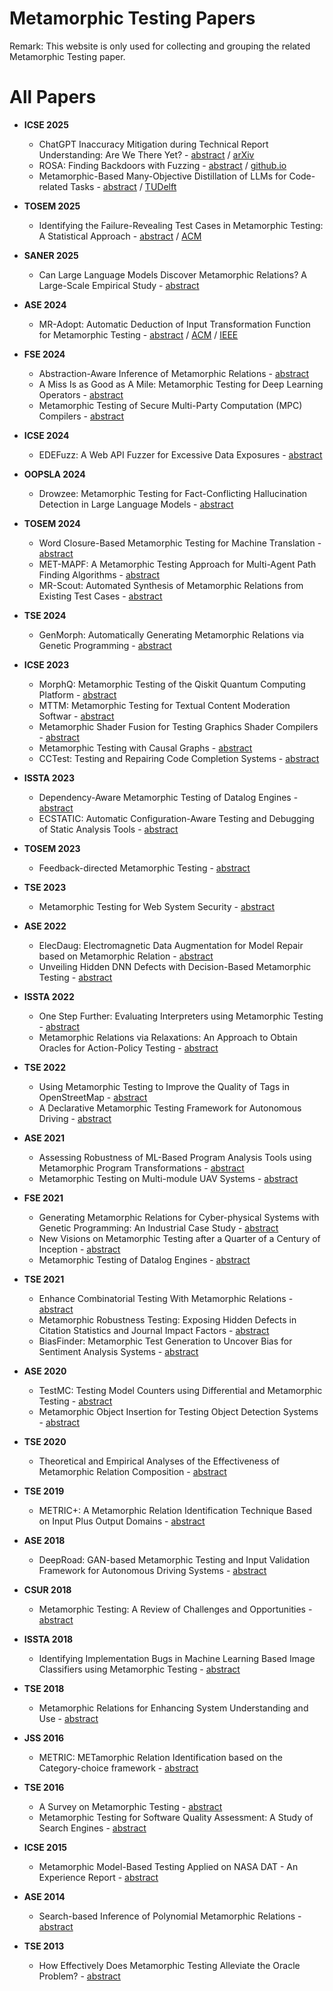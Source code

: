# Metamorphic Testing Papers

Remark: This website is only used for collecting and grouping the related Metamorphic Testing paper.

# All Papers

- **ICSE 2025**
  - ChatGPT Inaccuracy Mitigation during Technical Report Understanding: Are We There Yet? - [abstract](classification/ICSE.md#chatgpt-inaccuracy-mitigation-during-technical-report-understanding-are-we-there-yet) / [arXiv](https://arxiv.org/abs/2411.07360)
  - ROSA: Finding Backdoors with Fuzzing - [abstract](classification/ICSE.md#rosa-finding-backdoors-with-fuzzing) / [github.io](https://binsec.github.io/assets/publications/papers/2025-icse.pdf)
  - Metamorphic-Based Many-Objective Distillation of LLMs for Code-related Tasks - [abstract]((classification/ICSE.md#metamorphic-based-many-objective-distillation-of-llms-for-code-related-tasks)) / [TUDelft](https://research.tudelft.nl/en/publications/metamorphic-based-many-objective-distillation-of-llms-for-code-re)

- **TOSEM 2025**
  - Identifying the Failure-Revealing Test Cases in Metamorphic Testing: A Statistical Approach - [abstract](classification/TOSEM.md#identifying-the-failure-revealing-test-cases-in-metamorphic-testing-a-statistical-approach) / [ACM](https://dl.acm.org/doi/10.1145/3695990)

- **SANER 2025**
  - Can Large Language Models Discover Metamorphic Relations? A Large-Scale Empirical Study - [abstract](classification/SANER.md#can-large-language-models-discover-metamorphic-relations-a-large-scale-empirical-study)

- **ASE 2024**
  - MR-Adopt: Automatic Deduction of Input Transformation Function for Metamorphic Testing - [abstract](classification/ASE.md#mr-adopt-automatic-deduction-of-input-transformation-function-for-metamorphic-testing) / [ACM](https://dl.acm.org/doi/10.1145/3691620.3696020) / [IEEE](https://ieeexplore.ieee.org/document/10764814)

- **FSE 2024**
  - Abstraction-Aware Inference of Metamorphic Relations - [abstract](classification/FSE.md#abstraction-aware-inference-of-metamorphic-relations)
  - A Miss Is as Good as A Mile: Metamorphic Testing for Deep Learning Operators - [abstract](classification/FSE.md#a-miss-is-as-good-as-a-mile-metamorphic-testing-for-deep-learning-operators)
  - Metamorphic Testing of Secure Multi-Party Computation (MPC) Compilers - [abstract](classification/FSE.md#metamorphic-testing-of-secure-multi-party-computation-mpc-compilers)

- **ICSE 2024**
  - EDEFuzz: A Web API Fuzzer for Excessive Data Exposures - [abstract](classification/ICSE.md#edefuzz-a-web-api-fuzzer-for-excessive-data-exposures)

- **OOPSLA 2024**
  - Drowzee: Metamorphic Testing for Fact-Conflicting Hallucination Detection in Large Language Models - [abstract](classification/OOPSLA.md#drowzee-metamorphic-testing-for-fact-conflicting-hallucination-detection-in-large-language-models)

- **TOSEM 2024**
  - Word Closure-Based Metamorphic Testing for Machine Translation - [abstract](classification/TOSEM.md#word-closure-based-metamorphic-testing-for-machine-translation)
  - MET-MAPF: A Metamorphic Testing Approach for Multi-Agent Path Finding Algorithms - [abstract](classification/TOSEM.md#met-mapf-a-metamorphic-testing-approach-for-multi-agent-path-finding-algorithms)
  - MR-Scout: Automated Synthesis of Metamorphic Relations from Existing Test Cases - [abstract](classification/TOSEM.md#mr-scout-automated-synthesis-of-metamorphic-relations-from-existing-test-cases)

- **TSE 2024**
  - GenMorph: Automatically Generating Metamorphic Relations via Genetic Programming - [abstract](classification/TSE.md#genmorph-automatically-generating-metamorphic-relations-via-genetic-programming)

- **ICSE 2023**
  - MorphQ: Metamorphic Testing of the Qiskit Quantum Computing Platform - [abstract](classification/ICSE.md#morphq-metamorphic-testing-of-the-qiskit-quantum-computing-platform)
  - MTTM: Metamorphic Testing for Textual Content Moderation Softwar - [abstract](classification/ICSE.md#mttm-metamorphic-testing-for-textual-content-moderation-softwar)
  - Metamorphic Shader Fusion for Testing Graphics Shader Compilers - [abstract](classification/ICSE.md#metamorphic-shader-fusion-for-testing-graphics-shader-compilers)
  - Metamorphic Testing with Causal Graphs - [abstract](classification/ICSE.md#metamorphic-testing-with-causal-graphs)
  - CCTest: Testing and Repairing Code Completion Systems - [abstract](classification/ICSE.md#cctest-testing-and-repairing-code-completion-systems)

- **ISSTA 2023**
  - Dependency-Aware Metamorphic Testing of Datalog Engines - [abstract](classification/ISSTA.md#dependency-aware-metamorphic-testing-of-datalog-engines)
  - ECSTATIC: Automatic Configuration-Aware Testing and Debugging of Static Analysis Tools - [abstract](classification/ISSTA.md#ecstatic-automatic-configuration-aware-testing-and-debugging-of-static-analysis-tools)

- **TOSEM 2023**
  - Feedback-directed Metamorphic Testing - [abstract](classification/TOSEM.md#feedback-directed-metamorphic-testing)

- **TSE 2023**
  - Metamorphic Testing for Web System Security - [abstract](classification/TSE.md)

- **ASE 2022**
  - ElecDaug: Electromagnetic Data Augmentation for Model Repair based on Metamorphic Relation - [abstract](classification/ASE.md#elecdaug-electromagnetic-data-augmentation-for-model-repair-based-on-metamorphic-relation)
  - Unveiling Hidden DNN Defects with Decision-Based Metamorphic Testing - [abstract](classification/ASE.md#unveiling-hidden-dnn-defects-with-decision-based-metamorphic-testing)

- **ISSTA 2022**
  - One Step Further: Evaluating Interpreters using Metamorphic Testing - [abstract](classification/ISSTA.md#one-step-further-evaluating-interpreters-using-metamorphic-testing)
  - Metamorphic Relations via Relaxations: An Approach to Obtain Oracles for Action-Policy Testing - [abstract](classification/ISSTA.md#metamorphic-relations-via-relaxations-an-approach-to-obtain-oracles-for-action-policy-testing)

- **TSE 2022**
  - Using Metamorphic Testing to Improve the Quality of Tags in OpenStreetMap - [abstract](classification/TSE.md#using-metamorphic-testing-to-improve-the-quality-of-tags-in-openstreetmap)
  - A Declarative Metamorphic Testing Framework for Autonomous Driving - [abstract](classification/TSE.md#a-declarative-metamorphic-testing-framework-for-autonomous-driving)

- **ASE 2021**
  - Assessing Robustness of ML-Based Program Analysis Tools using Metamorphic Program Transformations - [abstract](classification/ASE.md#assessing-robustness-of-ml-based-program-analysis-tools-using-metamorphic-program-transformations)
  - Metamorphic Testing on Multi-module UAV Systems - [abstract](classification/ASE.md#metamorphic-testing-on-multi-module-uav-systems)

- **FSE 2021**
  - Generating Metamorphic Relations for Cyber-physical Systems with Genetic Programming: An Industrial Case Study - [abstract](classification/FSE.md#generating-metamorphic-relations-for-cyber-physical-systems-with-genetic-programming-an-industrial-case-study)
  - New Visions on Metamorphic Testing after a Quarter of a Century of Inception - [abstract](classification/FSE.md#new-visions-on-metamorphic-testing-after-a-quarter-of-a-century-of-inception)
  - Metamorphic Testing of Datalog Engines - [abstract](classification/FSE.md#metamorphic-testing-of-datalog-engines)

- **TSE 2021**
  - Enhance Combinatorial Testing With Metamorphic Relations - [abstract](classification/TSE.md#enhance-combinatorial-testing-with-metamorphic-relations)
  - Metamorphic Robustness Testing: Exposing Hidden Defects in Citation Statistics and Journal Impact Factors - [abstract](classification/TSE.md#metamorphic-robustness-testing-exposing-hidden-defects-in-citation-statistics-and-journal-impact-factors)
  - BiasFinder: Metamorphic Test Generation to Uncover Bias for Sentiment Analysis Systems - [abstract](classification/TSE.md#biasfinder-metamorphic-test-generation-to-uncover-bias-for-sentiment-analysis-systems)

- **ASE 2020**
  - TestMC: Testing Model Counters using Differential and Metamorphic Testing - [abstract](classification/ASE.md#testmc-testing-model-counters-using-differential-and-metamorphic-testing)
  - Metamorphic Object Insertion for Testing Object Detection Systems - [abstract](classification/ASE.md#metamorphic-object-insertion-for-testing-object-detection-systems)

- **TSE 2020**
  - Theoretical and Empirical Analyses of the Effectiveness of Metamorphic Relation Composition - [abstract](classification/TSE.md#theoretical-and-empirical-analyses-of-the-effectiveness-of-metamorphic-relation-composition)

- **TSE 2019**
  - METRIC+: A Metamorphic Relation Identification Technique Based on Input Plus Output Domains - [abstract](classification/TSE.md#metric-a-metamorphic-relation-identification-technique-based-on-input-plus-output-domains)

- **ASE 2018**
  - DeepRoad: GAN-based Metamorphic Testing and Input Validation Framework for Autonomous Driving Systems - [abstract](classification/ASE.md#deeproad-gan-based-metamorphic-testing-and-input-validation-framework-for-autonomous-driving-systems)

- **CSUR 2018**
  - Metamorphic Testing: A Review of Challenges and Opportunities - [abstract](classification/CSUR.md#metamorphic-testing-a-review-of-challenges-and-opportunities)

- **ISSTA 2018**
  - Identifying Implementation Bugs in Machine Learning Based Image Classifiers using Metamorphic Testing - [abstract](classification/ISSTA.md#identifying-implementation-bugs-in-machine-learning-based-image-classifiers-using-metamorphic-testing)

- **TSE 2018**
  - Metamorphic Relations for Enhancing System Understanding and Use - [abstract](classification/TSE.md#metamorphic-relations-for-enhancing-system-understanding-and-use)

- **JSS 2016**
  - METRIC: METamorphic Relation Identification based on the Category-choice framework - [abstract](classification/JSS.md#metric-metamorphic-relation-identification-based-on-the-category-choice-framework)

- **TSE 2016**
  - A Survey on Metamorphic Testing - [abstract](classification/TSE.md#a-survey-on-metamorphic-testing)
  - Metamorphic Testing for Software Quality Assessment: A Study of Search Engines - [abstract](classification/TSE.md#metamorphic-testing-for-software-quality-assessment-a-study-of-search-engines)

- **ICSE 2015**
  - Metamorphic Model-Based Testing Applied on NASA DAT - An Experience Report - [abstract](classification/ICSE.md#metamorphic-model-based-testing-applied-on-nasa-dat---an-experience-report)

- **ASE 2014**
  - Search-based Inference of Polynomial Metamorphic Relations - [abstract](classification/ASE.md#search-based-inference-of-polynomial-metamorphic-relations)

- **TSE 2013**
  - How Effectively Does Metamorphic Testing Alleviate the Oracle Problem? - [abstract](classification/TSE.md#how-effectively-does-metamorphic-testing-alleviate-the-oracle-problem)